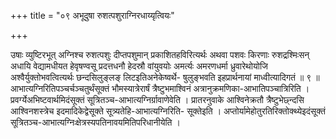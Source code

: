 +++
title = "०९ अभूदुषा रुशत्पशुराग्निरधाय्यृत्वियः"

+++

उषाः व्युष्टिरभूत् अग्निश्च रुशत्पशुः दीप्तपशुमान् प्रकाशितहविरित्यर्थः अथवा पशवः किरणाः रुशद्रश्मिःसन् अधायि वेद्यामधीयत हेवृषण्वसू प्रदत्तधनौ हेदस्रौ वांयुवयोः अमर्त्यः अमरणधर्मा ध्रुवारेथोयोजि अश्वैर्युक्तोभवत्वित्यर्थः छन्दसिलुङ्लङ् लिटइतिअनेकेष्वर्थे- षुलुङ्भवति इहप्रार्थनायां माध्वीत्यादिगतं ॥ ९ ॥आभात्यग्निरितिपञ्चर्चञ्चतुर्थंसूक्तं भौमस्यात्रेरार्षं त्रैष्टुभमाश्विनं अत्रानुक्रमणिका-आभातिपञ्चात्रिरिति । प्रवर्ग्येअभिष्टवार्थमिदंसूक्तं सूत्रितञ्च-आभात्यग्निर्ग्रावाणेवेति । प्रातरनुवाके आश्विनेक्रतौ त्रैष्टुभेछ्न्दसि आश्विनशस्त्रेच इदमादिकेद्वेसूक्ते सूत्र्यतेहि-आभात्यग्निरिति- सूक्तेइति । अप्तोर्यामेहोतुरतिरिक्तोक्थ्येइदंसूक्तं सूत्रितञ्च-आभात्यग्निःक्षेत्रस्यपतिनावयमितिपरिधानीयेति ।